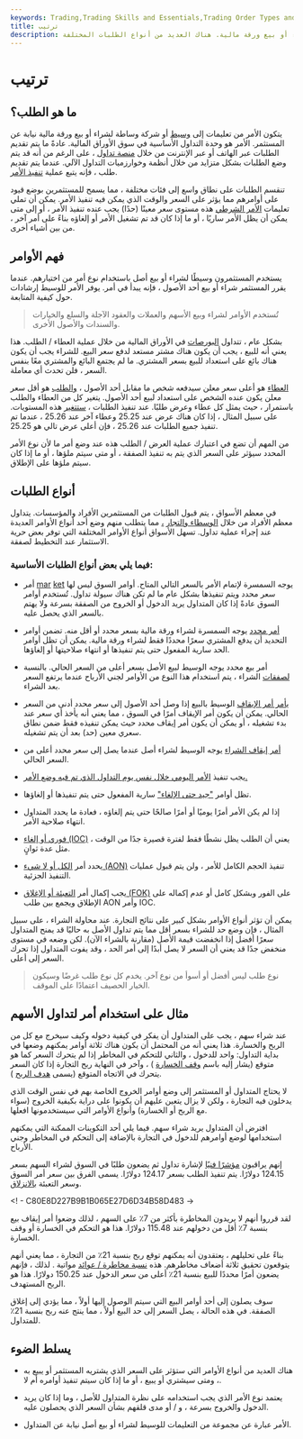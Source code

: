 ```yaml
---
keywords: Trading,Trading Skills and Essentials,Trading Order Types and Processes
title: ترتيب
description: الأمر هو تعليمات من المستثمر إلى وسيط أو شركة سمسرة لشراء أو بيع ورقة مالية. هناك العديد من أنواع الطلبات المختلفة.
---
```


# ترتيب
## ما هو الطلب؟

يتكون الأمر من تعليمات إلى [وسيط](/broker) أو شركة وساطة لشراء أو بيع ورقة مالية نيابة عن المستثمر. الأمر هو وحدة التداول الأساسية في سوق الأوراق المالية. عادةً ما يتم تقديم الطلبات عبر الهاتف أو عبر الإنترنت من خلال [منصة تداول](/trading-platform) ، على الرغم من أنه قد يتم وضع الطلبات بشكل متزايد من خلال أنظمة وخوارزميات التداول الآلي. عندما يتم تقديم طلب ، فإنه يتبع عملية [تنفيذ الأمر](/execution).

تنقسم الطلبات على نطاق واسع إلى فئات مختلفة ، مما يسمح للمستثمرين بوضع قيود على أوامرهم مما يؤثر على السعر والوقت الذي يمكن فيه تنفيذ الأمر. يمكن أن تملي تعليمات [الأمر الشرطي](/conditionalorder) هذه مستوى سعر معينًا (حدًا) يجب عنده تنفيذ الأمر ، أو إلى متى يمكن أن يظل الأمر ساريًا ، أو ما إذا كان قد تم تشغيل الأمر أو إلغاؤه بناءً على أمر آخر ، من بين أشياء أخرى.

## فهم الأوامر

يستخدم المستثمرون وسيطًا لشراء أو بيع أصل باستخدام نوع أمر من اختيارهم. عندما يقرر المستثمر شراء أو بيع أحد الأصول ، فإنه يبدأ في أمر. يوفر الأمر للوسيط إرشادات حول كيفية المتابعة.

> تُستخدم الأوامر لشراء وبيع الأسهم والعملات والعقود الآجلة والسلع والخيارات والسندات والأصول الأخرى.

>

بشكل عام ، تتداول [البورصات](/exchange) في الأوراق المالية من خلال عملية العطاء / الطلب. هذا يعني أنه للبيع ، يجب أن يكون هناك مشتر مستعد لدفع سعر البيع. للشراء يجب أن يكون هناك بائع على استعداد للبيع بسعر المشتري. ما لم يجتمع البائع والمشتري معًا بنفس السعر ، فلن تحدث أي معاملة.

[العطاء](/bid) هو أعلى سعر معلن سيدفعه شخص ما مقابل أحد الأصول ، [والطلب](/ask) هو أقل سعر معلن يكون عنده الشخص على استعداد لبيع أحد الأصول. يتغير كل من العطاء والطلب باستمرار ، حيث يمثل كل عطاء وعرض طلبًا. عند تنفيذ الطلبات ، [ستتغير](/fill) هذه المستويات. على سبيل المثال ، إذا كان هناك عرض عند 25.25 وعطاء آخر عند 25.26 ، عندما تم تنفيذ جميع الطلبات عند 25.26 ، فإن أعلى عرض تالي هو 25.25.

من المهم أن تضع في اعتبارك عملية العرض / الطلب هذه عند وضع أمر ما لأن نوع الأمر المحدد سيؤثر على السعر الذي يتم به تنفيذ الصفقة ، أو متى سيتم ملؤها ، أو ما إذا كان سيتم ملؤها على الإطلاق.

## أنواع الطلبات

في معظم الأسواق ، يتم قبول الطلبات من المستثمرين الأفراد والمؤسسات. يتداول معظم الأفراد من خلال [الوسطاء والتجار](/broker-dealer) [،](/broker-dealer) مما يتطلب منهم وضع أحد أنواع الأوامر العديدة عند إجراء عملية تداول. تسهل الأسواق أنواع الأوامر المختلفة التي توفر بعض حرية الاستثمار عند التخطيط لصفقة.

### فيما يلي بعض أنواع الطلبات الأساسية:

- أمر [mar](/marketorder) [ket](/marketorder) يوجه السمسرة لإتمام الأمر بالسعر التالي المتاح. أوامر السوق ليس لها سعر محدد ويتم تنفيذها بشكل عام ما لم تكن هناك سيولة تداول. تُستخدم أوامر السوق عادةً إذا كان المتداول يريد الدخول أو الخروج من الصفقة بسرعة ولا يهتم بالسعر الذي يحصل عليه.

- [أمر محدد](/limitorder) يوجه السمسرة لشراء ورقة مالية بسعر محدد أو أقل منه. تضمن أوامر التحديد أن يدفع المشتري سعرًا محددًا فقط لشراء ورقة مالية. يمكن أن تظل أوامر الحد سارية المفعول حتى يتم تنفيذها أو انتهاء صلاحيتها أو إلغاؤها.

- أمر بيع محدد يوجه الوسيط لبيع الأصل بسعر أعلى من السعر الحالي. بالنسبة [لصفقات](/long) الشراء ، يتم استخدام هذا النوع من الأوامر لجني الأرباح عندما يرتفع السعر بعد الشراء.

- [يأمر أمر الإيقاف](/stoporder) الوسيط بالبيع إذا وصل أحد الأصول إلى سعر محدد أدنى من السعر الحالي. يمكن أن يكون أمر الإيقاف أمرًا في السوق ، مما يعني أنه يأخذ أي سعر عند بدء تشغيله ، أو يمكن أن يكون أمر إيقاف محدد حيث يمكن تنفيذه فقط ضمن نطاق سعري معين (حد) بعد أن يتم تشغيله.

- [أمر إيقاف الشراء](/buystoporder) يوجه الوسيط لشراء أصل عندما يصل إلى سعر محدد أعلى من السعر الحالي.

- يجب تنفيذ [الأمر اليومي خلال نفس يوم التداول الذي تم فيه وضع الأمر.](/dayorder)

- تظل أوامر ["جيد حتى الإلغاء"](/gtc) سارية المفعول حتى يتم تنفيذها أو إلغاؤها.

- إذا لم يكن الأمر أمرًا يوميًا أو أمرًا صالحًا حتى يتم إلغاؤه ، فعادة ما يحدد المتداول انتهاء صلاحية الأمر.

- [فوري أو إلغاء (IOC)](/immediateorcancel) يعني أن الطلب يظل نشطًا فقط لفترة قصيرة جدًا من الوقت ، مثل عدة ثوانٍ.

- يحدد أمر [الكل أو لا شيء (AON)](/aon) تنفيذ الحجم الكامل للأمر ، ولن يتم قبول عمليات التنفيذ الجزئية.

- يجب إكمال أمر [التعبئة أو الإغلاق (FOK)](/fok) على الفور وبشكل كامل أو عدم إكماله على الإطلاق ويجمع بين طلب AON وأمر IOC.

يمكن أن تؤثر أنواع الأوامر بشكل كبير على نتائج التجارة. عند محاولة الشراء ، على سبيل المثال ، فإن وضع حد للشراء بسعر أقل مما يتم تداول الأصل به حاليًا قد يمنح المتداول سعرًا أفضل إذا انخفضت قيمة الأصل (مقارنة بالشراء الآن). لكن وضعه في مستوى منخفض جدًا قد يعني أن السعر لا يصل أبدًا إلى أمر الحد ، وقد يفوت المتداول إذا تحرك السعر إلى أعلى.

> نوع طلب ليس أفضل أو أسوأ من نوع آخر. يخدم كل نوع طلب غرضًا وسيكون الخيار الحصيف اعتمادًا على الموقف.

>

## مثال على استخدام أمر لتداول الأسهم

عند شراء سهم ، يجب على المتداول أن يفكر في كيفية دخوله وكيف سيخرج مع كل من الربح والخسارة. هذا يعني أنه من المحتمل أن يكون هناك ثلاثة أوامر يمكنهم وضعها في بداية التداول: واحد للدخول ، والثاني للتحكم في المخاطر إذا لم يتحرك السعر كما هو متوقع (يشار إليه باسم [وقف الخسارة](/stop-lossorder) ) ، وآخر في النهاية ربح التجارة إذا كان السعر يتحرك في الاتجاه المتوقع (يسمى [هدف الربح](/profit-target) ).

لا يحتاج المتداول أو المستثمر إلى وضع أوامر الخروج الخاصة بهم في نفس الوقت الذي يدخلون فيه التجارة ، ولكن لا يزال يتعين عليهم أن يكونوا على دراية بكيفية الخروج (سواء مع الربح أو الخسارة) وأنواع الأوامر التي سيستخدمونها افعلها.

افترض أن المتداول يريد شراء سهم. فيما يلي أحد التكوينات الممكنة التي يمكنهم استخدامها لوضع أوامرهم للدخول في التجارة بالإضافة إلى التحكم في المخاطر وجني الأرباح.

إنهم يراقبون [مؤشرًا فنيًا](/technicalindicator) لإشارة تداول ثم يضعون طلبًا في السوق لشراء السهم بسعر 124.15 دولارًا. يتم تنفيذ الطلب بسعر 124.17 دولارًا. يسمى الفرق بين سعر أمر السوق وسعر التعبئة [بالانزلاق](/slippage).

<! - C80E8D227B9B1B065E27D6D34B58D483 ->

لقد قرروا أنهم لا يريدون المخاطرة بأكثر من 7٪ على السهم ، لذلك وضعوا أمر إيقاف بيع بنسبة 7٪ أقل من دخولهم عند 115.48 دولارًا. هذا هو التحكم في الخسارة أو وقف الخسارة.

بناءً على تحليلهم ، يعتقدون أنه يمكنهم توقع ربح بنسبة 21٪ من التجارة ، مما يعني أنهم يتوقعون تحقيق ثلاثة أضعاف مخاطرهم. هذه [نسبة مخاطرة / عوائد](/riskrewardratio) مواتية . لذلك ، فإنهم يضعون أمرًا محددًا للبيع بنسبة 21٪ أعلى من سعر الدخول عند 150.25 دولارًا. هذا هو الربح المستهدف.

سوف يصلون إلى أحد أوامر البيع التي سيتم الوصول إليها أولاً ، مما يؤدي إلى إغلاق الصفقة. في هذه الحالة ، يصل السعر إلى حد البيع أولاً ، مما ينتج عنه ربح بنسبة 21٪ للمتداول.

## يسلط الضوء

- هناك العديد من أنواع الأوامر التي ستؤثر على السعر الذي يشتريه المستثمر أو يبيع به ، ومتى سيشتري أو يبيع ، أو ما إذا كان سيتم تنفيذ أوامره أم لا.

- يعتمد نوع الأمر الذي يجب استخدامه على نظرة المتداول للأصل ، وما إذا كان يريد الدخول والخروج بسرعة ، و / أو مدى قلقهم بشأن السعر الذي يحصلون عليه.

- الأمر عبارة عن مجموعة من التعليمات للوسيط لشراء أو بيع أصل نيابة عن المتداول.

